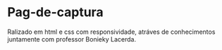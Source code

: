 # Pag-de-captura 
Ralizado em html e css com responsividade, atráves de conhecimentos juntamente com professor Bonieky Lacerda.
